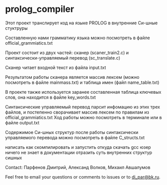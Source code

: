 # prolog_compiler

Этот проект транслирует код на языке PROLOG в внутренние Си-шные стуктруры

Составленную нами грамматику языка можно посмотреть в файле official_grammiatics.txt

Проект состоит из двух частей: сканер (scaner_train2.c) и синтаксически-управляемый перевод (sc_translate.c)

Сканер читает входной текст из файла input.txt

Результатом работы сканера является массив лексем (можно посмотреть в файле mainmass.txt)
и таблица имен (файл name_table.txt)

В проекте также используется заранее составленная таблица ключевых слов, она находится в файле key_words.txt

Синтаксические управляемый перевод парсит инфомацию из этих трех файлов, и постепенно
сворачивает массив лексем по правилам из official_grammiatics.txt
Ход работы можно посмотреть в терминале или в файле output.txt

Содержимое Си-шных структур после работы синтаксически управляемого перевода можно посмотреть в файле С_structs.txt

написать как скомпилировать и запустить
откуда скачать gcc
юзер ничего не знает 
в документации отразить суть внутренних структур сишных


Contact:
Парфенов Дмитрий, 
Александ Волков,
Михаил Авшалумов


Feel free to email your questions or comments to issues or to di_par@bk.ru.











